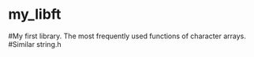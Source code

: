 # my_libft
#My first library. The most frequently used functions of character arrays.
#Similar string.h 
